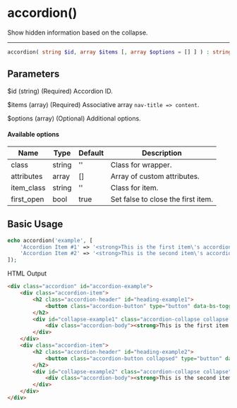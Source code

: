 # accordion()

Show hidden information based on the collapse.

---

```php {.function-name}
accordion( string $id, array $items [, array $options = [] ] ) : string
```

## Parameters

$id (string) (Required) Accordion ID.

$items (array) (Required) Associative array `nav-title => content`.

$options (array) (Optional) Additional options.

#### Available options

| Name       | Type   | Default | Description                        |
|------------|--------|---------|------------------------------------|
| class      | string | ''      | Class for wrapper.                 |
| attributes | array  | []      | Array of custom attributes.        |
| item_class | string | ''      | Class for item.                    |
| first_open | bool   | true    | Set false to close the first item. |

## Basic Usage

```php
echo accordion('example', [
    'Accordion Item #1' => '<strong>This is the first item\'s accordion body.</strong>',
    'Accordion Item #2' => '<strong>This is the second item\'s accordion body.</strong>',
]);
```

<span class="html-output">HTML Output</span>

```html
<div class="accordion" id="accordion-example">
    <div class="accordion-item">
        <h2 class="accordion-header" id="heading-example1">
            <button class="accordion-button" type="button" data-bs-toggle="collapse" data-bs-target="#collapse-example1" aria-expanded="true" aria-controls="collapse-example1">Accordion Item #1</button>
        </h2>
        <div id="collapse-example1" class="accordion-collapse collapse show" aria-labelledby="heading-example1" data-bs-parent="#accordion-example">
            <div class="accordion-body"><strong>This is the first item's accordion body.</strong></div>
        </div>
    </div>
    <div class="accordion-item">
        <h2 class="accordion-header" id="heading-example2">
            <button class="accordion-button collapsed" type="button" data-bs-toggle="collapse" data-bs-target="#collapse-example2" aria-expanded="true" aria-controls="collapse-example2">Accordion Item #2</button>
        </h2>
        <div id="collapse-example2" class="accordion-collapse collapse" aria-labelledby="heading-example2" data-bs-parent="#accordion-example">
            <div class="accordion-body"><strong>This is the second item's accordion body.</strong></div>
        </div>
    </div>
</div>
```
